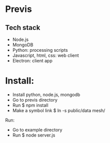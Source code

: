 # Previs

## Tech stack

- Node.js
- MongoDB
- Python: processing scripts
- Javascript, html, css: web client
- Electron: client app

# Install:

- Install python, node.js, mongodb
- Go to previs directory
- Run $ npm install
- Make a symbol link $ ln -s public/data mesh/

Run:
- Go to example directory
- Run $ node server.js
